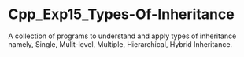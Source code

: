 # Cpp_Exp15_Types-Of-Inheritance
A collection of programs to understand and apply types of inheritance namely, Single, Mulit-level, Multiple, Hierarchical, Hybrid Inheritance. 
